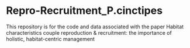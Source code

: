 # Repro-Recruitment_P.cinctipes
This repository is for the code and data associated with the paper Habitat characteristics couple reproduction &amp; recruitment: the importance of holistic, habitat-centric management
